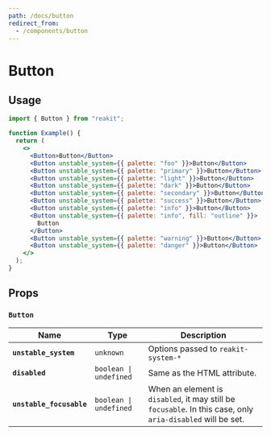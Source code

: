 ```yaml
---
path: /docs/button
redirect_from:
  - /components/button
---
```


# Button

## Usage

```jsx
import { Button } from "reakit";

function Example() {
  return (
    <>
      <Button>Button</Button>
      <Button unstable_system={{ palette: "foo" }}>Button</Button>
      <Button unstable_system={{ palette: "primary" }}>Button</Button>
      <Button unstable_system={{ palette: "light" }}>Button</Button>
      <Button unstable_system={{ palette: "dark" }}>Button</Button>
      <Button unstable_system={{ palette: "secondary" }}>Button</Button>
      <Button unstable_system={{ palette: "success" }}>Button</Button>
      <Button unstable_system={{ palette: "info" }}>Button</Button>
      <Button unstable_system={{ palette: "info", fill: "outline" }}>
        Button
      </Button>
      <Button unstable_system={{ palette: "warning" }}>Button</Button>
      <Button unstable_system={{ palette: "danger" }}>Button</Button>
    </>
  );
}
```

## Props

<!-- Automatically generated -->

### `Button`

| Name | Type | Description |
|------|------|-------------|
| **`unstable_system`** | <code>unknown</code> | Options passed to `reakit-system-*` |
| **`disabled`** | <code>boolean &#124; undefined</code> | Same as the HTML attribute. |
| **`unstable_focusable`** | <code>boolean &#124; undefined</code> | When an element is `disabled`, it may still be `focusable`. In this case, only `aria-disabled` will be set. |
